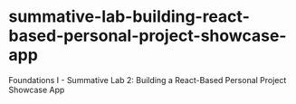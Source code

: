 # summative-lab-building-react-based-personal-project-showcase-app
Foundations I - Summative Lab 2: Building a React-Based Personal Project Showcase App
